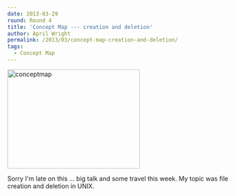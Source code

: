 ```yaml
---
date: 2013-03-29
round: Round 4
title: 'Concept Map --- creation and deletion'
author: April Wright
permalink: /2013/03/concept-map-creation-and-deletion/
tags:
  - Concept Map
---
```

[<img class="alignnone size-medium wp-image-1993" alt="conceptmap" src="http://files.software-carpentry.org/training-course/2013/03/conceptmap-300x225.png" width="300" height="225" />][1]

Sorry I'm late on this ... big talk and some travel this week. My topic was file creation and deletion in UNIX.

 [1]: http://files.software-carpentry.org/training-course/2013/03/conceptmap.png
